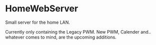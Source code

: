 # HomeWebServer
 Small server for the home LAN.

 Currently only containing the Legacy PWM.
 New PWM, Calender and.. whatever comes to mind, are the upcoming additions.
